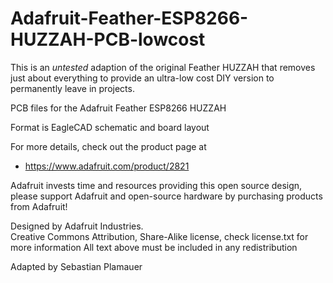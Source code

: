 # Adafruit-Feather-ESP8266-HUZZAH-PCB-lowcost

This is an _untested_ adaption of the original Feather HUZZAH that removes just about everything to provide an ultra-low cost DIY version to permanently leave in projects.

PCB files for the Adafruit Feather ESP8266 HUZZAH

Format is EagleCAD schematic and board layout

For more details, check out the product page at

  * https://www.adafruit.com/product/2821

Adafruit invests time and resources providing this open source design, 
please support Adafruit and open-source hardware by purchasing 
products from Adafruit!

Designed by Adafruit Industries.  
Creative Commons Attribution, Share-Alike license, check license.txt for more information
All text above must be included in any redistribution

Adapted by Sebastian Plamauer
